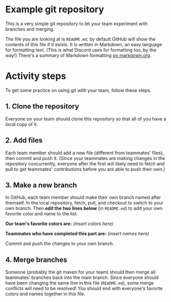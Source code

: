 # Example git repository

This is a very simple git repository to let your team experiment with branches
and merging.

The file you are looking at is `README.md`; by default GitHub will show the
contents of this file if it exists. It is written in Markdown, an easy language
for formatting text. (This is what Discord uses for formatting too, by the
way!) There's a summary of Markdown formatting
[on markdown.org](https://www.markdownguide.org/basic-syntax/).

# Activity steps

To get some practice on using git with your team, follow these steps.

## 1. Clone the repository

Everyone on your team should clone this repository so that all of you have a
local copy of it.

## 2. Add files

Each team member should add a new file (different from teammates' files), then
commit and push it. (Since your teammates are making changes in the repository
concurrently, everyone after the first will likely need to fetch and pull to
get teammates' contributions before you are able to push their own.)

## 3. Make a new branch

In GitHub, each team member should make their own branch named after themself.
In the local repository, fetch, pull, and checkout to switch to your own
branch. Then **edit the two lines below** (in `README.md`) to add your own
favorite color and name to the list.

**Our team's favorite colors are:** *(insert colors here)*
 
**Teammates who have completed this part are:** *(insert names here)*

Commit and push the changes to your own branch.

## 4. Merge branches

Someone (probably the git maven for your team) should then merge all teammates'
branches back into the main branch. Since everyone should have been changing
the same line in this file (`README.md`), some merge conflicts will need to be
resolved! You should end with everyone's favorite colors and names together in
this file.

